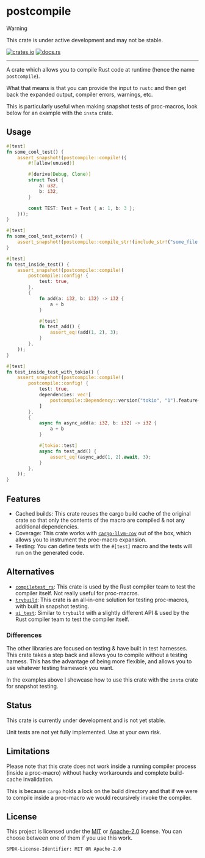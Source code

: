# postcompile

> [!WARNING]  
> This crate is under active development and may not be stable.

[![crates.io](https://img.shields.io/crates/v/postcompile.svg)](https://crates.io/crates/postcompile) [![docs.rs](https://img.shields.io/docsrs/postcompile)](https://docs.rs/postcompile)

---

A crate which allows you to compile Rust code at runtime (hence the name `postcompile`).

What that means is that you can provide the input to `rustc` and then get back the expanded output, compiler errors, warnings, etc.

This is particularly useful when making snapshot tests of proc-macros, look below for an example with the `insta` crate.

## Usage

```rust
#[test]
fn some_cool_test() {
    assert_snapshot!(postcompile::compile!({
        #![allow(unused)]

        #[derive(Debug, Clone)]
        struct Test {
            a: u32,
            b: i32,
        }

        const TEST: Test = Test { a: 1, b: 3 };
    }));
}

#[test]
fn some_cool_test_extern() {
    assert_snapshot!(postcompile::compile_str!(include_str!("some_file.rs")));
}

#[test]
fn test_inside_test() {
    assert_snapshot!(postcompile::compile!(
        postcompile::config! {
            test: true,
        },
        {
            fn add(a: i32, b: i32) -> i32 {
                a + b
            }

            #[test]
            fn test_add() {
                assert_eq!(add(1, 2), 3);
            }
        },
    ));
}

#[test]
fn test_inside_test_with_tokio() {
    assert_snapshot!(postcompile::compile!(
        postcompile::config! {
            test: true,
            dependencies: vec![
                postcompile::Dependency::version("tokio", "1").feature("full")
            ]
        },
        {
            async fn async_add(a: i32, b: i32) -> i32 {
                a + b
            }

            #[tokio::test]
            async fn test_add() {
                assert_eq!(async_add(1, 2).await, 3);
            }
        },
    ));
}
```

## Features

- Cached builds: This crate reuses the cargo build cache of the original crate so that only the contents of the macro are compiled & not any additional dependencies.
- Coverage: This crate works with [`cargo-llvm-cov`](https://crates.io/crates/cargo-llvm-cov) out of the box, which allows you to instrument the proc-macro expansion.
- Testing: You can define tests with the `#[test]` macro and the tests will run on the generated code.

## Alternatives

- [`compiletest_rs`](https://crates.io/crates/compiletest_rs): This crate is used by the Rust compiler team to test the compiler itself. Not really useful for proc-macros.
- [`trybuild`](https://crates.io/crates/trybuild): This crate is an all-in-one solution for testing proc-macros, with built in snapshot testing.
- [`ui_test`](https://crates.io/crates/ui_test): Similar to `trybuild` with a slightly different API & used by the Rust compiler team to test the compiler itself.

### Differences

The other libraries are focused on testing & have built in test harnesses. This crate takes a step back and allows you to compile without a testing harness. This has the advantage of being more flexible, and allows you to use whatever testing framework you want.

In the examples above I showcase how to use this crate with the `insta` crate for snapshot testing.

## Status

This crate is currently under development and is not yet stable.

Unit tests are not yet fully implemented. Use at your own risk.

## Limitations

Please note that this crate does not work inside a running compiler process (inside a proc-macro) without hacky workarounds and complete build-cache invalidation.

This is because `cargo` holds a lock on the build directory and that if we were to compile inside a proc-macro we would recursively invoke the compiler.

## License

This project is licensed under the [MIT](./LICENSE.MIT) or [Apache-2.0](./LICENSE.Apache-2.0) license.
You can choose between one of them if you use this work.

`SPDX-License-Identifier: MIT OR Apache-2.0`
